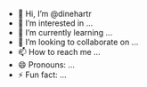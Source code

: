 - 👋 Hi, I’m @dinehartr
- 👀 I’m interested in ...
- 🌱 I’m currently learning ...
- 💞️ I’m looking to collaborate on ...
- 📫 How to reach me ...
- 😄 Pronouns: ...
- ⚡ Fun fact: ...

<!---
dinehartr/dinehartr is a ✨ special ✨ repository because its `README.md` (this file) appears on your GitHub profile.
You can click the Preview link to take a look at your changes.
--->

